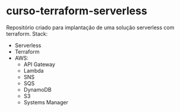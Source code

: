 # curso-terraform-serverless
Repositório criado para implantação de uma solução serverless com terraform. 
Stack:
  - Serverless
  - Terraform
  - AWS:  
     - API Gateway  
     - Lambda 
     - SNS 
     - SQS 
     - DynamoDB 
     - S3 
     - Systems Manager

